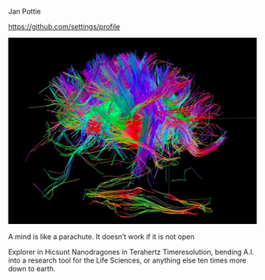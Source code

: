  
Jan Pottie

https://github.com/settings/profile

![Jan](https://github.com/Rosseel/Neworder/blob/Jan/JanPottie.png)

A mind is like a parachute. It doesn’t work if it is not open

Explorer in Hicsunt Nanodragones in Terahertz Timeresolution, 
bending A.I. into a research tool for the Life Sciences,
or anything else ten times more down to earth.
